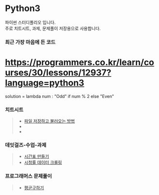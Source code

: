 # Python3
파이썬 스터디폴리오 입니다.  
주로 치트시트, 과제, 문제풀이 저장용으로 사용합니다.

### 최근 가장 마음에 든 코드
# https://programmers.co.kr/learn/courses/30/lessons/12937?language=python3  
solution = lambda num : "Odd" if num % 2 else "Even"  

### 치트시트
> - [파일 저장하고 불러오는 방법](read-save-file.html)  
> -
> -

### 데잇걸즈-수업-과제
> - [시간표 만들기](파톺-5주차-과제-김해인.ipynb)
> - [시청률 데이터 크롤링](파톺과제-시청률-김해인.ipynb)

### 프로그래머스 문제풀이
> - [평균구하기](평균구하기.py)
>

